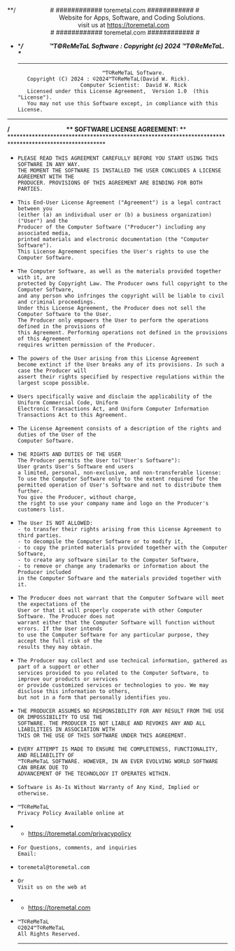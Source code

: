 **/ &nbsp; &nbsp; &nbsp; &nbsp; &nbsp; &nbsp; &nbsp; &nbsp; &nbsp;&nbsp; # ############ toremetal.com ############ #<br />
&nbsp; &nbsp; &nbsp; &nbsp; &nbsp; &nbsp; &nbsp; &nbsp; &nbsp; &nbsp; &nbsp; &nbsp;&nbsp;&nbsp;&nbsp;&nbsp;&nbsp;&nbsp;&nbsp;Website for Apps, Software, and Coding Solutions.<br />
 &nbsp; &nbsp; &nbsp; &nbsp; &nbsp; &nbsp; &nbsp; &nbsp; &nbsp; &nbsp; &nbsp; &nbsp; &nbsp; &nbsp; &nbsp; &nbsp;&nbsp;&nbsp;&nbsp; &nbsp;&nbsp;&nbsp;&nbsp;&nbsp; visit us at https://toremetal.com<br />
 &nbsp; &nbsp; &nbsp; &nbsp; &nbsp; &nbsp; &nbsp; &nbsp; &nbsp; &nbsp; &nbsp; &nbsp;&nbsp; # ############ toremetal.com ############ #<br />
  *  **********/ &nbsp; &nbsp; &nbsp;&nbsp;&nbsp;&nbsp;&nbsp;&nbsp;&nbsp;&nbsp;&nbsp;&nbsp;&nbsp;&nbsp; ™T©ReMeTaL Software : Copyright (c) 2024 ™T©ReMeTaL. \**********
     ***************************************************************************************
                                    ™T©ReMeTaL Software.
            Copyright (C) 2024 : ©2024™T©ReMeTaL(David W. Rick).
                             Computer Scientist:  David W. Rick
            Licensed under this License Agreement,  Version 1.0  (this "License").
            You may not use this Software except, in compliance with this License.
  
 *   **************************************************************************************
**/ &nbsp; &nbsp; &nbsp; &nbsp; &nbsp; &nbsp; &nbsp; &nbsp; &nbsp; &nbsp; &nbsp; &nbsp; &nbsp; &nbsp; &nbsp; &nbsp; &nbsp; &nbsp; &nbsp;  ** SOFTWARE LICENSE AGREEMENT: \**** <br />
     *******************************************************************************************************
 *     PLEASE READ THIS AGREEMENT CAREFULLY BEFORE YOU START USING THIS SOFTWARE IN ANY WAY.
       THE MOMENT THE SOFTWARE IS INSTALLED THE USER CONCLUDES A LICENSE AGREEMENT WITH THE
       PRODUCER. PROVISIONS OF THIS AGREEMENT ARE BINDING FOR BOTH PARTIES.
       
 *     This End-User License Agreement ("Agreement") is a legal contract between you
       (either (a) an individual user or (b) a business organization) ("User") and the
       Producer of the Computer Software ("Producer") including any associated media, 
       printed materials and electronic documentation (the "Computer Software"). 
       This License Agreement specifies the User's rights to use the Computer Software.
       
 *     The Computer Software, as well as the materials provided together with it, are 
       protected by Copyright Law. The Producer owns full copyright to the Computer Software,
       and any person who infringes the copyright will be liable to civil and criminal proceedings.
       Under this License Agreement, the Producer does not sell the Computer Software to the User.
       The Producer only empowers the User to perform the operations defined in the provisions of
       this Agreement. Performing operations not defined in the provisions of this Agreement
       requires written permission of the Producer.
       
 *     The powers of the User arising from this License Agreement
       become extinct if the User breaks any of its provisions. In such a case the Producer will
       assert their rights specified by respective regulations within the largest scope possible.
       
 *     Users specifically waive and disclaim the applicability of the Uniform Commercial Code, Uniform
       Electronic Transactions Act, and Uniform Computer Information Transactions Act to this Agreement.
       
 *     The License Agreement consists of a description of the rights and duties of the User of the
       Computer Software.
       
 *     THE RIGHTS AND DUTIES OF THE USER
       The Producer permits the User to("User's Software"):
       User grants User's Software end users
       a limited, personal, non-exclusive, and non-transferable license:
       To use the Computer Software only to the extent required for the
       permitted operation of User's Software and not to distribute them further.
       You give the Producer, without charge,
       the right to use your company name and logo on the Producer's customers list.
       
 *     The User IS NOT ALLOWED:
       - to transfer their rights arising from this License Agreement to third parties.
       - to decompile the Computer Software or to modify it,
       - to copy the printed materials provided together with the Computer Software,
       - to create any software similar to the Computer Software,
       - to remove or change any trademarks or information about the Producer included
       in the Computer Software and the materials provided together with it.
       
 *     The Producer does not warrant that the Computer Software will meet the expectations of the
       User or that it will properly cooperate with other Computer Software. The Producer does not
       warrant either that the Computer Software will function without errors. If the User intends
       to use the Computer Software for any particular purpose, they accept the full risk of the
       results they may obtain.
       
 *     The Producer may collect and use technical information, gathered as part of a support or other
       services provided to you related to the Computer Software, to improve our products or services
       or provide customized services or technologies to you. We may disclose this information to others,
       but not in a form that personally identifies you.
       
 *     THE PRODUCER ASSUMES NO RESPONSIBILITY FOR ANY RESULT FROM THE USE OR IMPOSSIBILITY TO USE THE
       SOFTWARE. THE PRODUCER IS NOT LIABLE AND REVOKES ANY AND ALL LIABILITIES IN ASSOCIATION WITH
       THIS OR THE USE OF THIS SOFTWARE UNDER THIS AGREEMENT.
  
 *     EVERY ATTEMPT IS MADE TO ENSURE THE COMPLETENESS, FUNCTIONALITY, AND RELIABILITY OF
       ™T©ReMeTaL SOFTWARE. HOWEVER, IN AN EVER EVOLVING WORLD SOFTWARE CAN BREAK DUE TO
       ADVANCEMENT OF THE TECHNOLOGY IT OPERATES WITHIN.
       
 *     Software is As-Is Without Warranty of Any Kind, Implied or otherwise.
       
 *     ™T©ReMeTaL
       Privacy Policy Available online at
 * * https://toremetal.com/privacypolicy
       
 *     For Questions, comments, and inquiries
       Email:
 *     toremetal@toremetal.com
 *     Or
       Visit us on the web at
 * * https://toremetal.com
       
 *     ™T©ReMeTaL
       ©2024™T©ReMeTaL
       All Rights Reserved.
     **********************************************************************************************************
